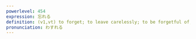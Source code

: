 ```yaml
---
powerlevel: 454
expression: 忘れる
definition: (v1,vt) to forget; to leave carelessly; to be forgetful of; to forget about; to forget (an article); (P)
pronunciation: わすれる
---
```

